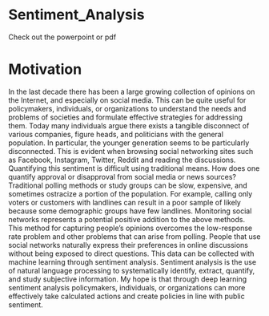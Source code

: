 # Sentiment_Analysis
Check out the powerpoint or pdf

# Motivation
In the last decade there has been a large growing collection of opinions on the Internet, and especially on social media. This can be quite useful for policymakers, individuals, or organizations to understand the needs and problems of societies and formulate effective strategies for addressing them. Today many individuals argue there exists a tangible disconnect of various companies, figure heads, and politicians with the general population. In particular, the younger generation seems to be particularly disconnected. This is evident when browsing social networking sites such as Facebook, Instagram, Twitter, Reddit and reading the discussions. Quantifying this sentiment is difficult using traditional means. How does one quantify approval or disapproval from social media or news sources? Traditional polling methods or study groups can be slow, expensive, and sometimes ostracize a portion of the population. For example, calling only voters or customers with landlines can result in a poor sample of likely because some demographic groups have few landlines. Monitoring social networks represents a potential positive addition to the above methods. This method for capturing people’s opinions overcomes the low-response rate problem and other problems that can arise from polling. People that use social networks naturally express their preferences in online discussions without being exposed to direct questions. This data can be collected with machine learning through sentiment analysis. Sentiment analysis is the use of natural language processing to systematically identify, extract, quantify, and study subjective information. My hope is that through deep learning sentiment analysis policymakers, individuals, or organizations can more effectively take calculated actions and create policies in line with public sentiment.
